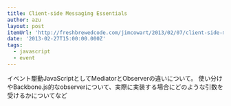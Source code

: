 ```yaml
---
title: Client-side Messaging Essentials
author: azu
layout: post
itemUrl: 'http://freshbrewedcode.com/jimcowart/2013/02/07/client-side-messaging-essentials/'
date: '2013-02-27T15:00:00.000Z'
tags:
  - javascript
  - event
---
```

イベント駆動JavaScriptとしてMediatorとObserverの違いについて。
使い分けやBackbone.js的なobserverについて、実際に実装する場合にどのような引数を受けるかについてなど
